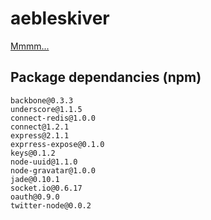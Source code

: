 # aebleskiver

[Mmmm...](http://en.wikipedia.org/wiki/%C3%86bleskiver)

## Package dependancies (npm)

    backbone@0.3.3
    underscore@1.1.5
    connect-redis@1.0.0
    connect@1.2.1
    express@2.1.1
    exprress-expose@0.1.0
    keys@0.1.2
    node-uuid@1.1.0
    node-gravatar@1.0.0
    jade@0.10.1
    socket.io@0.6.17
    oauth@0.9.0
    twitter-node@0.0.2
    